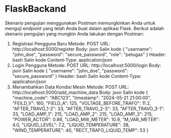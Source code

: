 # FlaskBackand

Skenario pengujian menggunakan Postman memungkinkan Anda untuk menguji endpoint yang telah Anda buat dalam aplikasi Flask. Berikut adalah skenario pengujian yang mungkin Anda lakukan dengan Postman:

1. Registrasi Pengguna Baru
Metode: POST
URL: http://localhost:5000/register
Body:
json
Salin kode
{
    "username": "john_doe",
    "password": "secure_password",
    "role": "petugas"
}
Header:
bash
Salin kode
Content-Type: application/json
2. Login Pengguna
Metode: POST
URL: http://localhost:5000/login
Body:
json
Salin kode
{
    "username": "john_doe",
    "password": "secure_password"
}
Header:
bash
Salin kode
Content-Type: application/json
3. Menambahkan Data Kondisi Mesin
Metode: POST
URL: http://localhost:5000/add_machine_data
Body:
json
Salin kode
{
    "machine_code": "ABC123",
    "timestamp": "2024-05-21 21:00:00",
    "FEILD_V": 160,
    "FIELD_A": 125,
    "VOLTAGE_BEFORE_TRAFO": 11.2,
    "AFTER_TRAVO_1-2": 33,
    "AFTER_TRAVO_2-3": 33,
    "AFTER_TRAVO_3-1": 33,
    "LOAD_AMP_1": 215,
    "LOAD_AMP_2": 215,
    "LOAD_AMP_3": 215,
    "POWER_ACTOR": 0.86,
    "LOAD_MW_METER": 10.9,
    "M_VAR_METER": 4.0,
    "LIQUID_LEVEL": 7.2,
    "LIQUID_TEMPERATURE": 38,
    "WIND_TEMPERATURE": 40,
    "RECT_TRAFO_LIQUID_TEMP": 53
}
